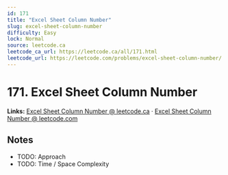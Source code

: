 ```yaml
--- 
id: 171
title: "Excel Sheet Column Number"
slug: excel-sheet-column-number
difficulty: Easy
lock: Normal
source: leetcode.ca
leetcode_ca_url: https://leetcode.ca/all/171.html
leetcode_url: https://leetcode.com/problems/excel-sheet-column-number/
---
```


# 171. Excel Sheet Column Number

**Links:** [Excel Sheet Column Number @ leetcode.ca](https://leetcode.ca/all/171.html) · [Excel Sheet Column Number @ leetcode.com](https://leetcode.com/problems/excel-sheet-column-number/)

## Notes
- TODO: Approach
- TODO: Time / Space Complexity
